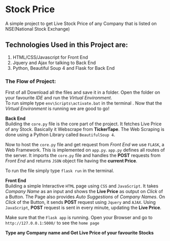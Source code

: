 # Stock Price
A simple project to get Live Stock Price of any Company that is listed on NSE(National Stock Exchange)

## Technologies Used in this Project are:

1. HTML/CSS/Javascript for Front End
2. Jquery and Ajax for talking to Back End 
3. Python, Beautiful Soup 4 and Flask for Back End

### The Flow of Project:

First of all Download all the files and save it in a folder. Open the folder on your favourite *IDE* and run the *Virtual Environment*.    
To run simple type `env\Scripts\activate.bat` in the terminal . Now that the *Virtual Environment* is running we are good to go!  

**Back End**  
Building the `core.py` file is the core part of the project. It fetches Live Price of any Stock. Basically it Webscrape from **TickerTape**.
The Web Scraping is done using a Python Library called `BeautifulSoup 4`.  

Now to host the `core.py` file and get request from *Front End* we use `FLASK`, a Web Framework. This is implemented on `app.py`.
`app.py` defines all routes of the server.
It imports the `core.py` file and handles the **POST** requests from *Front End* and returns `JSON` object file having the **current Price**.  

To run the file simply type `flask run` in the terminal.  

**Front End**  
Building a simple Interactive `HTML` page using `CSS` and `JavaScript`. It takes *Company Name* as an input and shows the **Live Price**
as output on *Click* of a Button. The Page also provides *Auto Suggestions* of *Company Names*. On *Click* of the Button, it sends 
**POST** request using `Jquery` and `AJAX`.  Using `JavaScript`, **POST** request is sent in every minute, updating the **Live Price**.

Make sure that the `Flask app` is running. Open your Browser and go to `http://127.0.0.1:5000/` to see the `home page`

**Type any Company name and Get Live Price of your favourite Stocks**
